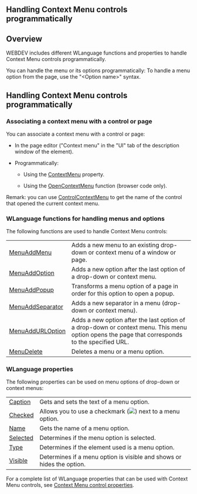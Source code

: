 
## Handling Context Menu controls programmatically
			

<a name="NOTE1"></a>
<a name="NOTE1_1"></a>


## Overview
<a name="overview_ELTTEXTE000136"></a>
WEBDEV includes different WLanguage functions and properties to handle Context Menu controls programmatically.

You can handle the menu or its options programmatically: To handle a menu option from the page, use the "&lt;Option name&gt;" syntax.





## Handling Context Menu controls programmatically
<a name="handling_context_menu_controls_programmatically_ELTTEXTE000160"></a>


### Associating a context menu with a control or page 
<a name="associating_context_menu_with_control_page_ELTPARAGRAPHE000017"></a>

You can associate a context menu with a control or page: 

- In the page editor ("Context menu" in the "UI" tab of the description window of the element). 

- Programmatically: 

	- Using the [ContextMenu](../Proprietes/2510077.md) property. 

	- Using the [OpenContextMenu](../WDLang1/3025029.md) function (browser code only). 







Remark: you can use [ControlContextMenu](../WDLang1/3025012.md) to get the name of the control that opened the current context menu. 






### WLanguage functions for handling menus and options
<a name="wlanguage_functions_for_handling_menus_and_options_ELTPARAGRAPHE000041"></a>The following functions are used to handle Context Menu controls: 



|   |   |
| --- | --- |
| [MenuAddMenu](../WDLang1/1000017266.md) | Adds a new menu to an existing drop-down or context menu of a window or page. |
| [MenuAddOption](../WDLang1/1000017262.md) | Adds a new option after the last option of a drop-down or context menu. |
| [MenuAddPopup](../WDLang1/1000020583.md) | Transforms a menu option of a page in order for this option to open a popup. |
| [MenuAddSeparator](../WDLang1/1000017270.md) | Adds a new separator in a menu (drop-down or context menu). |
| [MenuAddURLOption](../WDLang1/1000018529.md) | Adds a new option after the last option of a drop-down or context menu. This menu option opens the page that corresponds to the specified URL. |
| [MenuDelete](../WDLang1/3038058.md) | Deletes a menu or a menu option. |








### WLanguage properties
<a name="wlanguage_properties_ELTPARAGRAPHE000048"></a>

The following properties can be used on menu options of drop-down or context menus: 


|   |   |
| --- | --- |
| [Caption](../Proprietes/2510053.md) | Gets and sets the text of a menu option. |
| [Checked](../Proprietes/2510019.md) | Allows you to use a checkmark (![](https://doc.pcsoft.fr/en-US/images/image.awp?langid=3&name=MenuCtxMarque.gif)) next to a menu option. |
| [Name](../Proprietes/2510082.md) | Gets the name of a menu option. |
| [Selected](../Proprietes/2510112.md) | Determines if the menu option is selected. |
| [Type](../Proprietes/2510131.md) | Determines if the element used is a menu option. |
| [Visible](../Proprietes/2510138.md) | Determines if a menu option is visible and shows or hides the option. |





For a complete list of WLanguage properties that can be used with Context Menu controls, see [Context Menu control properties](../WDChamp/1410087223.md).


